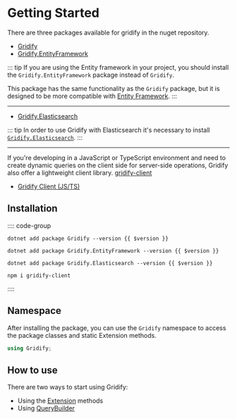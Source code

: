 
# Getting Started

There are three packages available for gridify in the nuget repository.

- [Gridify](https://www.nuget.org/packages/Gridify/)
- [Gridify.EntityFramework](https://www.nuget.org/packages/Gridify.EntityFramework/)

::: tip
If you are using the Entity framework in your project, you should install the `Gridify.EntityFramework` package instead of `Gridify`.

This package has the same functionality as the `Gridify` package, but it is designed to be more compatible with [Entity Framework](./extensions/entityframework).
:::

---
- [Gridify.Elasticsearch](https://www.nuget.org/packages/Gridify.Elasticsearch/)

::: tip
In order to use Gridify with Elasticsearch it's necessary to install [`Gridify.Elasticsearch`](./extensions/elasticsearch).
:::

---

If you're developing in a JavaScript or TypeScript environment and need to create dynamic queries on the client side for server-side operations,
Gridify also offer a lightweight client library. [gridify-client](./extensions/gridify-client)

- [Gridify Client (JS/TS)](https://www.npmjs.com/package/gridify-client)

## Installation

:::: code-group

```shell-vue [Gridify]
dotnet add package Gridify --version {{ $version }}
```

```shell-vue [Gridify.EntityFramework]
dotnet add package Gridify.EntityFramework --version {{ $version }}
```

```shell-vue [Gridify.Elasticsearch]
dotnet add package Gridify.Elasticsearch --version {{ $version }}
```

```shell-vue [Gridify Client (JS/TS)]
npm i gridify-client
```

::::

## Namespace

After installing the package, you can use the `Gridify` namespace to access the package classes and static Extension methods.


``` csharp
using Gridify;
```

## How to use

There are two ways to start using Gridify:

- Using the [Extension](./extensions.md) methods
- Using [QueryBuilder](./queryBuilder.md)
